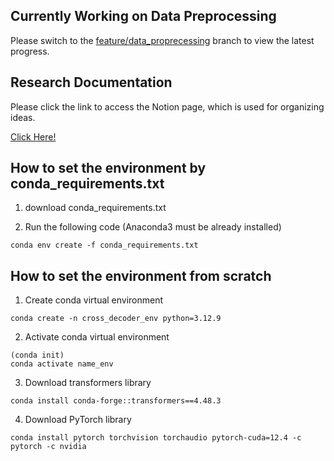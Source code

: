 ## Currently Working on Data Preprocessing
Please switch to the [feature/data_proprecessing](https://github.com/JakeFRCSE/BiCodeRAG/tree/feature/data_preprocessing) branch to view the latest progress.

## Research Documentation
Please click the link to access the Notion page, which is used for organizing ideas.

[Click Here!](https://crystal-air-942.notion.site/CrossDecoder-Training-Additional-Cross-Attention-Layer-in-Decoder-Only-Models-19941c6bef1680208d9af3e4f577aa8d?pvs=4)

## How to set the environment by conda_requirements.txt
1. download conda_requirements.txt
  
2. Run the following code (Anaconda3 must be already installed)
```
conda env create -f conda_requirements.txt
```

## How to set the environment from scratch
1. Create conda virtual environment
```
conda create -n cross_decoder_env python=3.12.9
```
2. Activate conda virtual environment
```
(conda init)
conda activate name_env
```
3. Download transformers library
```
conda install conda-forge::transformers==4.48.3
```
4. Download PyTorch library
```
conda install pytorch torchvision torchaudio pytorch-cuda=12.4 -c pytorch -c nvidia
```
